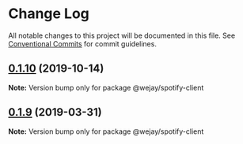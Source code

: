 # Change Log

All notable changes to this project will be documented in this file.
See [Conventional Commits](https://conventionalcommits.org) for commit guidelines.

## [0.1.10](https://github.com/Iteam1337/wejay-utils/compare/@wejay/spotify-client@0.1.9...@wejay/spotify-client@0.1.10) (2019-10-14)

**Note:** Version bump only for package @wejay/spotify-client





## [0.1.9](https://github.com/Iteam1337/wejay-utils/compare/@wejay/spotify-client@0.1.8...@wejay/spotify-client@0.1.9) (2019-03-31)

**Note:** Version bump only for package @wejay/spotify-client
